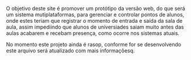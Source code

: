 O objetivo deste site é promover um protótipo da versão web, do que será um sistema mutiplataformas, para gerenciar e controlar pontos de alunos, onde estes teriam que registrar o momento de entrada e saída da sala de aula, assim impediindo que alunos de universiades saiam muito antes das aulas acabarem e recebam presença, como ocorre nos sistemas atuais.

No momento este projeto ainda é rasop, conforme for se desenvolvendo este arquivo será atualizado com mais informaçõesq.